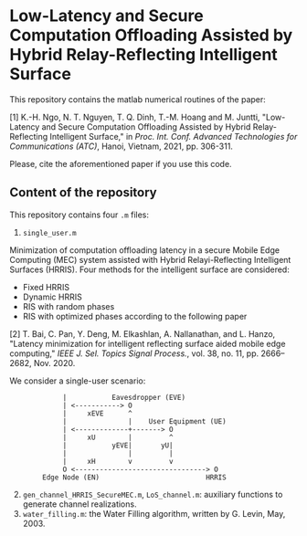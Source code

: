# Low-Latency and Secure Computation Offloading Assisted by Hybrid Relay-Reflecting Intelligent Surface

This repository contains the matlab numerical routines of the paper:

[1] K.-H. Ngo, N. T. Nguyen, T. Q. Dinh, T.-M. Hoang and M. Juntti, "Low-Latency and Secure Computation Offloading Assisted by Hybrid Relay-Reflecting Intelligent Surface," in *Proc. Int. Conf. Advanced Technologies for Communications (ATC)*, Hanoi, Vietnam, 2021, pp. 306-311.

Please, cite the aforementioned paper if you use this code.

## Content of the repository

This repository contains four `.m` files:

1. `single_user.m`

Minimization of computation offloading latency in a secure Mobile Edge Computing (MEC) system assisted with Hybrid Relayi-Reflecting Intelligent Surfaces (HRRIS). Four methods for the intelligent surface are considered:
  - Fixed HRRIS
  - Dynamic HRRIS
  - RIS with random phases
  - RIS with optimized phases according to the following paper

[2] T. Bai, C. Pan, Y. Deng, M. Elkashlan, A. Nallanathan, and L. Hanzo, "Latency minimization for intelligent reflecting surface aided mobile edge computing," *IEEE J. Sel. Topics Signal Process.*, vol. 38, no. 11, pp. 2666–2682, Nov. 2020.

We consider a single-user scenario:
         
                 |           Eavesdropper (EVE)
                 | <-----------> O
                 |     xEVE      ^
                 |               |    User Equipment (UE)
                 | <-------------+-------> O
                 |     xU        |         ^
                 |           yEVE|       yU|
                 |               |         |
                 |     xH        v         v
                 O <--------------------------------> O
            Edge Node (EN)                          HRRIS      

2. `gen_channel_HRRIS_SecureMEC.m`, `LoS_channel.m`: auxiliary functions to generate channel realizations.
3. `water_filling.m`: the Water Filling algorithm, written by G. Levin, May, 2003.
